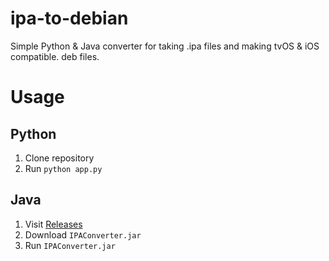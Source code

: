 # ipa-to-debian
Simple Python &amp; Java converter for taking .ipa files and making tvOS &amp; iOS compatible. deb files.


# Usage
## Python
1. Clone repository
2. Run ```python app.py```

## Java
1. Visit <a href="https://github.com/gnhen/ipa-to-debian/releases">Releases</a>
2. Download `IPAConverter.jar`
3. Run `IPAConverter.jar`
